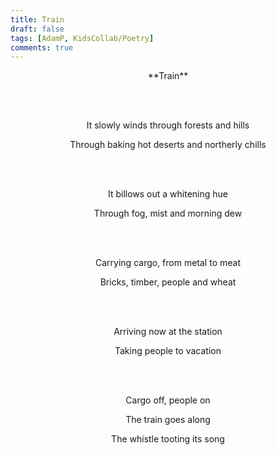 ```yaml
---
title: Train
draft: false
tags: [AdamP, KidsCollab/Poetry]
comments: true
---
```


<center>**Train**

<br></br>

It slowly winds through forests and hills

Through baking hot deserts and northerly chills

<br></br>

It billows out a whitening hue

Through fog, mist and morning dew

<br></br>

Carrying cargo, from metal to meat

Bricks, timber, people and wheat

<br></br>

Arriving now at the station

Taking people to vacation

<br></br>

Cargo off, people on

The train goes along

The whistle tooting its song</center>
